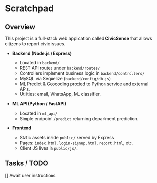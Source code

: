 # Scratchpad

## Overview
This project is a full-stack web application called **CivicSense** that allows citizens to report civic issues.

* **Backend (Node.js / Express)**  
  * Located in `backend/`  
  * REST API routes under `backend/routes/`  
  * Controllers implement business logic in `backend/controllers/`  
  * MySQL via Sequelize (`backend/config/db.js`)  
  * ML Predict & Geocoding proxied to Python service and external APIs.  
  * Utilities: email, WhatsApp, ML classifier.

* **ML API (Python / FastAPI)**  
  * Located in `ml_api/`  
  * Simple endpoint `/predict` returning department prediction.

* **Frontend**  
  * Static assets inside `public/` served by Express  
  * Pages: `index.html`, `login-signup.html`, `report.html`, etc.  
  * Client JS lives in `public/js/`.

## Tasks / TODO

[] Await user instructions.
